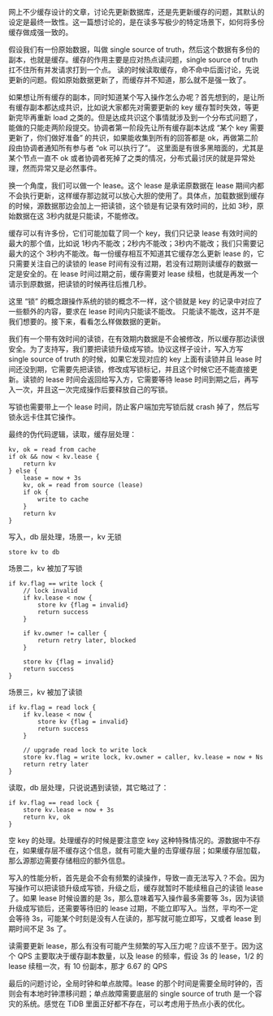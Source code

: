 网上不少缓存设计的文章，讨论先更新数据库，还是先更新缓存的问题，其默认的设定是最终一致性。这一篇想讨论的，是在读多写极少的特定场景下，如何将多份缓存做成强一致的。

假设我们有一份原始数据，叫做 single source of truth，然后这个数据有多份的副本，也就是缓存。缓存的作用主要是应对热点读问题，single source of truth 扛不住所有并发请求打到一个点。
读的时候读取缓存，命不命中后面讨论，先说更新的问题。假如原始数据更新了，而缓存并不知道，那么就不是强一致了。

如果想让所有缓存的副本，同时知道某个写入操作怎么办呢？首先想到的，是让所有缓存副本都达成共识，比如说大家都先对需要更新的 key 缓存暂时失效，等更新完毕再重新 load 之类的。但是达成共识这个事情就涉及到一个分布式问题了，能做的只能走两阶段提交。协调者第一阶段先让所有缓存副本达成 “某个 key 需要更新了，你们做好准备” 的共识，如果能收集到所有的回答都是 ok，再做第二阶段由协调者通知所有参与者 “ok 可以执行了”。 这里面是有很多黑暗面的，尤其是某个节点一直不 ok 或者协调者死掉了之类的情况，分布式最讨厌的就是异常处理，然而异常又是必然事件。

换一个角度，我们可以做一个 lease。这个 lease 是承诺原数据在 lease 期间内都不会执行更新，这样缓存那边就可以放心大胆的使用了。具体点，加载数据到缓存的时候，源数据那边会加上一把读锁，这个锁是有记录有效时间的，比如 3秒，原始数据在这 3秒内就是只能读，不能修改。

缓存可以有许多份，它们可能加载了同一个 key，我们只记录 lease 有效时间的最大的那个值，比如说 1秒内不能改；2秒内不能改；3秒内不能改；我们只需要记最大的这个 3秒内不能改。每一份缓存相互不知道其它缓存怎么更新 lease 的，它只需要关注自己的读锁的 lease 时间有没有过期，若没有过期则读缓存的数据一定是安全的。在 lease 时间过期之前，缓存需要对 lease 续租，也就是再发一个请示到原数据，把读锁的时候再往后推几秒。

这里 “锁” 的概念跟操作系统的锁的概念不一样，这个锁就是 key 的记录中对应了一些额外的内容，要求在 lease 时间内只能读不能改。
只能读不能改，这并不是我们想要的。接下来，看看怎么样做数据的更新。

我们有一个带有效时间的读锁，在有效期内数据是不会被修改，所以缓存那边读很安全。为了支持写，我们要把读锁升级成写锁。协议这样子设计，写入方写 single source of truth 的时候，如果它发现对应的 key 上面有读锁并且 lease 时间还没到期，它需要先把读锁，修改成写锁标记，并且这个时候它还不能直接更新。读锁的 lease 时间会返回给写入方，它需要等待 lease 时间到期之后，再写入一次，并且这一次完成操作后要释放自己的写锁。

写锁也需要带上一个 lease 时间，防止客户端加完写锁后就 crash 掉了，然后写锁永远卡住其它操作。

最终的伪代码逻辑，读取，缓存层处理：

```
kv, ok = read from cache
if ok && now < kv.lease {
    return kv
} else {
    lease = now + 3s
    kv, ok = read from source (lease)
    if ok {
        write to cache
    }
    return kv
}
```

写入，db 层处理，场景一，kv 无锁

```
store kv to db
```

场景二，kv 被加了写锁

```
if kv.flag == write lock {
    // lock invalid
    if kv.lease < now {
        store kv {flag = invalid}
        return success
    }

    if kv.owner != caller {
        return retry later, blocked
    }

    store kv {flag = invalid}
    return success
}
```

场景三，kv 被加了读锁

```
if kv.flag = read lock {
    if kv.lease < now {
        store kv {flag = invalid}
        return success
    }
    
    // upgrade read lock to write lock
    store kv.flag = write lock, kv.owner = caller, kv.lease = now + Ns
    return retry later
}
```

读取，db 层处理，只说说遇到读锁，其它略过了：

```
if kv.flag == read lock {
    store kv.lease = now + 3s
    return kv, ok
}
```

空 key 的处理。处理缓存的时候是要注意空 key 这种特殊情况的。源数据中不存在，如果缓存层不缓存这个信息，就有可能大量的击穿缓存层；如果缓存层加载，那么源那边需要存储相应的额外信息。

写入的性能分析，首先是会不会有频繁的读操作，导致一直无法写入？不会。因为写操作可以把读锁升级成写锁，升级之后，缓存就暂时不能续租自己的读锁 lease 了。如果 lease 时候设置的是 3s，那么意味着写入操作最多需要等 3s，因为读锁升级成写锁后，还需要等待旧的 lease 过期，不能立即写入。当然，平均不一定会等待 3s，可能某个时刻是没有人在读的，那写就可能立即写，又或者 lease 到期时间不足 3s 了。

读需要更新 lease，那么有没有可能产生频繁的写入压力呢？应该不至于。因为这个 QPS 主要取决于缓存副本数量，以及 lease 的频率，假设 3s 的 lease，1/2 的 lease 续租一次，有 10 份副本，那才 6.67 的 QPS

最后的问题讨论，全局时钟和单点故障。lease 的那个时间是需要全局时钟的，否则会有本地时钟漂移问题；单点故障需要底层的 single source of truth 是一个容灾的系统。感觉在 TiDB 里面正好都不存在，可以考虑用于热点小表的优化。
